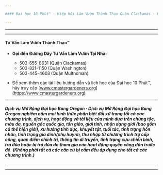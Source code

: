 ```yaml
---

#### Đại học 10 Phút™ · Hiệp hội Làm Vườn Thành Thạo Quận Clackamas · Hợp tác và hỗ trợ Chương trình Làm Vườn Thành Thạo của OSU Extension

---
```


---

---

#### Tư Vấn Làm Vườn Thành Thạo™

- **Gọi đến Đường Dây Tư Vấn Làm Vườn Tại Nhà:**
  - 503-655-8631 (Quận Clackamas)
  - 503-821-1150 (Quận Washington)
  - 503-445-4608 (Quận Multnomah)

- Để xem thêm các tài liệu hướng dẫn và lịch học của Đại học 10 Phút™, hãy truy cập [www.cmastergardeners.org](https://www.cmastergardeners.org)

---

##### Dịch vụ Mở Rộng Đại học Bang Oregon · Dịch vụ Mở Rộng Đại học Bang Oregon nghiêm cấm mọi hình thức phân biệt đối xử trong tất cả các chương trình, dịch vụ, hoạt động và tài liệu của mình dựa trên chủng tộc, màu da, nguồn gốc quốc gia, tôn giáo, giới tính, nhận dạng giới (bao gồm cả thể hiện giới), xu hướng tính dục, khuyết tật, tuổi tác, tình trạng hôn nhân, tình trạng gia đình/phụ huynh, thu nhập từ chương trình trợ cấp công, quan điểm chính trị, thông tin di truyền, tình trạng cựu chiến binh, trả đũa hoặc bị trả đũa do tham gia các hoạt động quyền công dân trước đó. (Không phải tất cả các căn cứ bị cấm đều áp dụng cho tất cả các chương trình.)

---
---